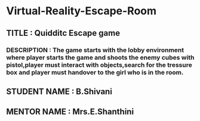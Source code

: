 # Virtual-Reality-Escape-Room
## TITLE : Quidditc Escape game
### DESCRIPTION : The game starts with the lobby environment where player starts the game and shoots the enemy cubes with pistol,player must interact with objects,search for the tressure box and player must handover to the girl who is in the room.
## STUDENT NAME : B.Shivani
## MENTOR NAME : Mrs.E.Shanthini
                             
